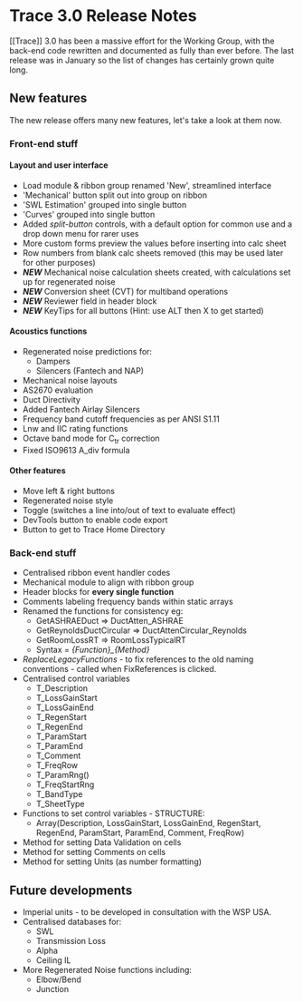 # Trace 3.0 Release Notes

[[Trace]] 3.0 has been a massive effort for the Working Group, with the back-end code rewritten and documented as fully than ever before. The last release was in January so the list of changes has certainly grown quite long.

## New features
The new release offers many new features, let's take a look at them now. 
### Front-end stuff
#### Layout and user interface
- Load module & ribbon group renamed 'New', streamlined interface
- 'Mechanical' button split out into group on ribbon 
- 'SWL Estimation' grouped into single button
- 'Curves' grouped into single button
- Added *split-button* controls, with a default option for common use and a drop down menu for rarer uses
- More custom forms preview the values before inserting into calc sheet
- Row numbers from blank calc sheets removed (this may be used later for other purposes)
- ***NEW*** Mechanical noise calculation sheets created, with calculations set up for regenerated noise
- ***NEW*** Conversion sheet (CVT) for multiband operations
- ***NEW*** Reviewer field in header block
- ***NEW*** KeyTips for all buttons (Hint: use ALT then X to get started)

#### Acoustics functions
- Regenerated noise predictions for:
	- Dampers
	- Silencers (Fantech and NAP)
- Mechanical noise layouts
- AS2670 evaluation
- Duct Directivity
- Added Fantech Airlay Silencers
- Frequency band cutoff frequencies as per ANSI S1.11
- Lnw and IIC rating functions
- Octave band mode for C<sub>tr</sub> correction
- Fixed ISO9613 A_div formula

#### Other features
- Move left & right buttons
- Regenerated noise style
- Toggle (switches a line into/out of text to evaluate effect)
- DevTools button to enable code export 
- Button to get to Trace Home Directory
### Back-end stuff
- Centralised ribbon event handler codes
- Mechanical module to align with ribbon group
- Header blocks for **every single function**	
- Comments labeling frequency bands within static arrays
- Renamed the functions for consistency eg:
	- GetASHRAEDuct => DuctAtten_ASHRAE
	- GetReynoldsDuctCircular => DuctAttenCircular_Reynolds
	- GetRoomLossRT => RoomLossTypicalRT
	- Syntax = *{Function}_{Method}* 
- *ReplaceLegacyFunctions* - to fix references to the old naming conventions - called when FixReferences is clicked.
- Centralised control variables 
	- T_Description
	- T_LossGainStart
	- T_LossGainEnd
	- T_RegenStart
	- T_RegenEnd
	- T_ParamStart
	- T_ParamEnd
	- T_Comment
	- T_FreqRow
	- T_ParamRng()
	- T_FreqStartRng 
	- T_BandType 
	- T_SheetType
- Functions to set control variables - STRUCTURE:
	- Array(Description, LossGainStart, LossGainEnd, RegenStart, RegenEnd, ParamStart, ParamEnd, Comment, FreqRow)
- Method for setting Data Validation on cells
- Method for setting Comments on cells
- Method for setting Units (as number formatting)

## Future developments
- Imperial units -  to be developed in consultation with the WSP USA.
- Centralised databases for:
	- SWL 
	- Transmission Loss
	- Alpha
	- Ceiling IL
- More Regenerated Noise functions including:
	- Elbow/Bend
	- Junction